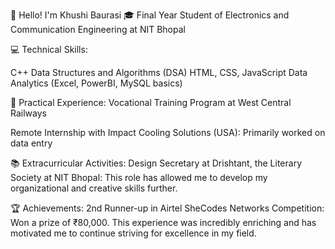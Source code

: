 👋 Hello! I'm Khushi Baurasi
🎓 Final Year Student of Electronics and Communication Engineering at NIT Bhopal


💻 Technical Skills:

C++
Data Structures and Algorithms (DSA)
HTML, CSS, JavaScript
Data Analytics (Excel, PowerBI, MySQL basics)

🔧 Practical Experience:
Vocational Training Program at West Central Railways

Remote Internship with Impact Cooling Solutions (USA): Primarily worked on data entry

📚 Extracurricular Activities:
Design Secretary at Drishtant, the Literary Society at NIT Bhopal: This role has allowed me to develop my organizational and creative skills further.

🏆 Achievements:
2nd Runner-up in Airtel SheCodes Networks Competition: Won a prize of ₹80,000. This experience was incredibly enriching and has motivated me to continue striving for excellence in my field.


<!---
KhushiBaurasi/KhushiBaurasi is a ✨ special ✨ repository because its `README.md` (this file) appears on your GitHub profile.
You can click the Preview link to take a look at your changes.
--->
